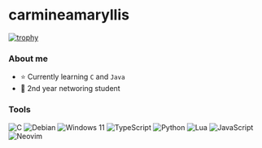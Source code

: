# carmineamaryllis

[![trophy](https://github-profile-trophy.vercel.app/?username=carmineamaryllis&theme=monokai)](https://github.com/ryo-ma/github-profile-trophy)

### About me
- ⭐ Currently learning ``C`` and ``Java``
- 💉 2nd year networing student

### Tools
<!-- Language badges -->

![C](https://img.shields.io/badge/c-%2300599C.svg?style=for-the-badge&logo=c&logoColor=white&color=960018)
![Debian](https://img.shields.io/badge/Debian-D70A53?style=for-the-badge&logo=debian&logoColor=white&color=960018)
![Windows 11](https://img.shields.io/badge/Windows%2011-%230079d5.svg?style=for-the-badge&logo=Windows%2011&logoColor=white&color=960018)
![TypeScript](https://img.shields.io/badge/typescript-%23007ACC.svg?style=for-the-badge&logo=typescript&logoColor=white&color=960018)
![Python](https://img.shields.io/badge/python-3670A0?style=for-the-badge&logo=python&logoColor=ffdd54&color=960018)
![Lua](https://img.shields.io/badge/lua-%232C2D72.svg?style=for-the-badge&logo=lua&logoColor=white&color=960018)
![JavaScript](https://img.shields.io/badge/javascript-%23323330.svg?style=for-the-badge&logo=javascript&logoColor=%23F7DF1E&color=960018)
![Neovim](https://img.shields.io/badge/NeoVim-%2357A143.svg?&style=for-the-badge&logo=neovim&logoColor=white&color=960018)


